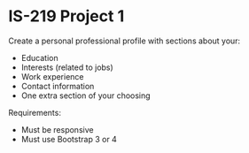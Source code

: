 # IS-219 Project 1

Create a personal professional profile with sections about your:
- Education
- Interests (related to jobs)
- Work experience
- Contact information
- One extra section of your choosing

Requirements:
- Must be responsive
- Must use Bootstrap 3 or 4